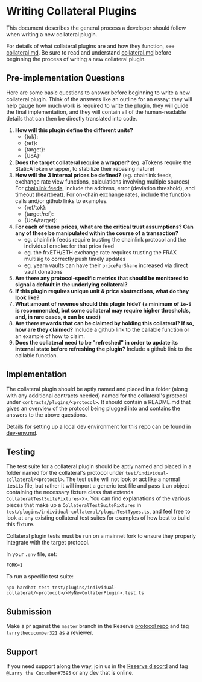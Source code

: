 # Writing Collateral Plugins

This document describes the general process a developer should follow when writing a new collateral plugin.

For details of what collateral plugins are and how they function, see [collateral.md](./collateral.md).  Be sure to read and understand [collateral.md](./collateral.md) before beginning the process of writing a new collateral plugin.

## Pre-implementation Questions

Here are some basic questions to answer before beginning to write a new collateral plugin.  Think of the answers like an outline for an essay: they will help gauge how much work is required to write the plugin, they will guide the final implementation, and they will contain all of the human-readable details that can then be directly translated into code.

1. **How will this plugin define the different units?**
    - {tok}:
    - {ref}:
    - {target}:
    - {UoA}:
2. **Does the target collateral require a wrapper?** (eg. aTokens require the StaticAToken wrapper, to stabilize their rebasing nature)
3. **How will the 3 internal prices be defined?** (eg. chainlink feeds, exchange rate view functions, calculations involving multiple sources) For [chainlink feeds](https://data.chain.link/ethereum/mainnet), include the address, error (deviation threshold), and timeout (heartbeat).  For on-chain exchange rates, include the function calls and/or github links to examples.
    - {ref/tok}:
    - {target/ref}:
    - {UoA/target}:
4. **For each of these prices, what are the critical trust assumptions?  Can any of these be manipulated within the course of a transaction?**
    - eg. chainlink feeds require trusting the chainlink protocol and the individual oracles for that price feed
    - eg. the frxETH/ETH exchange rate requires trusting the FRAX multisig to correctly push timely updates
    - eg. yearn vaults can have their `pricePerShare` increased via direct vault donations
5. **Are there any protocol-specific metrics that should be monitored to signal a default in the underlying collateral?**
6. **If this plugin requires unique unit & price abstractions, what do they look like?**
7. **What amount of revenue should this plugin hide? (a minimum of `1e-6` is recommended, but some collateral may require higher thresholds, and, in rare cases, `0` can be used)**
8. **Are there rewards that can be claimed by holding this collateral?  If so, how are they claimed?**  Include a github link to the callable function or an example of how to claim.
9. **Does the collateral need to be "refreshed" in order to update its internal state before refreshing the plugin?**  Include a github link to the callable function.

## Implementation

The collateral plugin should be aptly named and placed in a folder (along with any additional contracts needed) named for the collateral's protocol under `contracts/plugins/<protocol>`.  It should contain a README.md that gives an overview of the protocol being plugged into and contains the answers to the above questions.

Details for setting up a local dev environment for this repo can be found in [dev-env.md](./dev-env.md).

## Testing

The test suite for a collateral plugin should be aptly named and placed in a folder named for the collateral's protocol under `test/individual-collateral/<protocol>`.  The test suite will not look or act like a normal .test.ts file, but rather it will import a generic test file and pass it an object containing the necessary fixture class that extends `CollateralTestSuiteFixtures<X>`.  You can find explanations of the various pieces that make up a `CollateralTestSuiteFixtures` in `test/plugins/individual-collateral/pluginTestTypes.ts`, and feel free to look at any existing collateral test suites for examples of how best to build this fixture.

Collateral plugin tests must be run on a mainnet fork to ensure they properly integrate with the target protocol.

In your `.env` file, set:
```
FORK=1
```

To run a specific test suite:
```
npx hardhat test test/plugins/individual-collateral/<protocol>/<MyNewCollaterPlugin>.test.ts
```

## Submission

Make a pr against the `master` branch in the Reserve [protocol repo](https://github.com/reserve-protocol/protocol) and tag `larrythecucumber321` as a reviewer.

## Support

If you need support along the way, join us in the [Reserve discord](https://discord.gg/FYsAUB3m) and tag `@Larry the Cucumber#7595` or any dev that is online.
